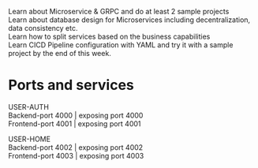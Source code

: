 Learn about Microservice & GRPC and do at least 2 sample projects \
Learn about database design for Microservices including decentralization, data consistency etc. \
Learn how to split services based on the business capabilities \
Learn CICD Pipeline configuration with YAML and try it with a sample project by the end of this week. 

# Ports and services
  USER-AUTH \
        Backend-port  4000 | exposing port 4000 \
        Frontend-port 4001 | exposing port 4001 

  USER-HOME \
        Backend-port  4002 | exposing port 4002 \
        Frontend-port 4003 | exposing port 4003 

